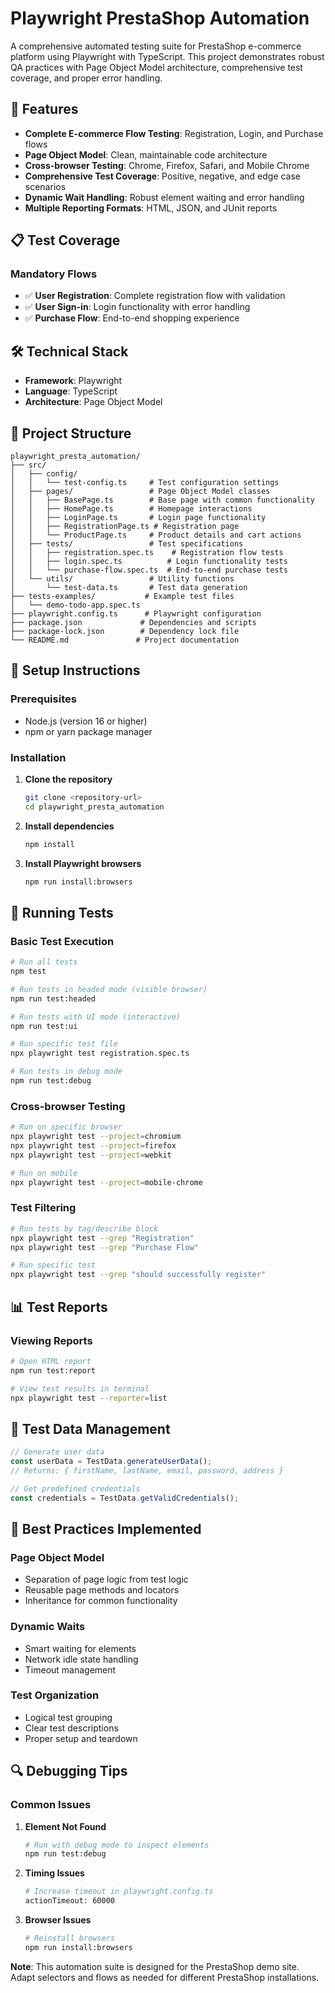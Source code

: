 # Playwright PrestaShop Automation

A comprehensive automated testing suite for PrestaShop e-commerce platform using Playwright with TypeScript. This project demonstrates robust QA practices with Page Object Model architecture, comprehensive test coverage, and proper error handling.

## 🚀 Features

- **Complete E-commerce Flow Testing**: Registration, Login, and Purchase flows
- **Page Object Model**: Clean, maintainable code architecture
- **Cross-browser Testing**: Chrome, Firefox, Safari, and Mobile Chrome
- **Comprehensive Test Coverage**: Positive, negative, and edge case scenarios
- **Dynamic Wait Handling**: Robust element waiting and error handling
- **Multiple Reporting Formats**: HTML, JSON, and JUnit reports

## 📋 Test Coverage

### Mandatory Flows
- ✅ **User Registration**: Complete registration flow with validation
- ✅ **User Sign-in**: Login functionality with error handling
- ✅ **Purchase Flow**: End-to-end shopping experience

## 🛠 Technical Stack

- **Framework**: Playwright
- **Language**: TypeScript
- **Architecture**: Page Object Model

## 📁 Project Structure

```
playwright_presta_automation/
├── src/
│   ├── config/
│   │   └── test-config.ts     # Test configuration settings
│   ├── pages/                 # Page Object Model classes
│   │   ├── BasePage.ts        # Base page with common functionality
│   │   ├── HomePage.ts        # Homepage interactions
│   │   ├── LoginPage.ts       # Login page functionality
│   │   ├── RegistrationPage.ts # Registration page
│   │   └── ProductPage.ts     # Product details and cart actions
│   ├── tests/                 # Test specifications
│   │   ├── registration.spec.ts    # Registration flow tests
│   │   ├── login.spec.ts          # Login functionality tests
│   │   └── purchase-flow.spec.ts  # End-to-end purchase tests
│   └── utils/                 # Utility functions
│       └── test-data.ts       # Test data generation
├── tests-examples/           # Example test files
│   └── demo-todo-app.spec.ts
├── playwright.config.ts      # Playwright configuration
├── package.json             # Dependencies and scripts
├── package-lock.json        # Dependency lock file
└── README.md               # Project documentation
```

## 🚀 Setup Instructions

### Prerequisites
- Node.js (version 16 or higher)
- npm or yarn package manager

### Installation

1. **Clone the repository**
   ```bash
   git clone <repository-url>
   cd playwright_presta_automation
   ```

2. **Install dependencies**
   ```bash
   npm install
   ```

3. **Install Playwright browsers**
   ```bash
   npm run install:browsers
   ```

## 🧪 Running Tests

### Basic Test Execution

```bash
# Run all tests
npm test

# Run tests in headed mode (visible browser)
npm run test:headed

# Run tests with UI mode (interactive)
npm run test:ui

# Run specific test file
npx playwright test registration.spec.ts

# Run tests in debug mode
npm run test:debug
```

### Cross-browser Testing

```bash
# Run on specific browser
npx playwright test --project=chromium
npx playwright test --project=firefox
npx playwright test --project=webkit

# Run on mobile
npx playwright test --project=mobile-chrome
```

### Test Filtering

```bash
# Run tests by tag/describe block
npx playwright test --grep "Registration"
npx playwright test --grep "Purchase Flow"

# Run specific test
npx playwright test --grep "should successfully register"
```

## 📊 Test Reports

### Viewing Reports

```bash
# Open HTML report
npm run test:report

# View test results in terminal
npx playwright test --reporter=list
```

## 📝 Test Data Management

```typescript
// Generate user data
const userData = TestData.generateUserData();
// Returns: { firstName, lastName, email, password, address }

// Get predefined credentials
const credentials = TestData.getValidCredentials();
```

## 🎯 Best Practices Implemented

### Page Object Model
- Separation of page logic from test logic
- Reusable page methods and locators
- Inheritance for common functionality

### Dynamic Waits
- Smart waiting for elements
- Network idle state handling
- Timeout management

### Test Organization
- Logical test grouping
- Clear test descriptions
- Proper setup and teardown

## 🔍 Debugging Tips

### Common Issues

1. **Element Not Found**
   ```bash
   # Run with debug mode to inspect elements
   npm run test:debug
   ```

2. **Timing Issues**
   ```bash
   # Increase timeout in playwright.config.ts
   actionTimeout: 60000
   ```

3. **Browser Issues**
   ```bash
   # Reinstall browsers
   npm run install:browsers
   ```

**Note**: This automation suite is designed for the PrestaShop demo site. Adapt selectors and flows as needed for different PrestaShop installations.
